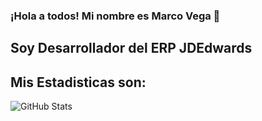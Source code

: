 ### ¡Hola a todos! Mi nombre es Marco Vega 👋

## Soy Desarrollador del ERP JDEdwards

## Mis Estadisticas son:

![GitHub Stats](https://github-readme-stats.vercel.app/api?username=marcov0512)

